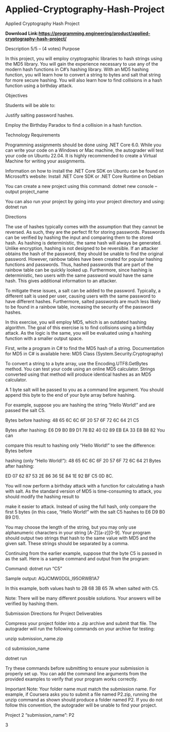 # Applied-Cryptography-Hash-Project
Applied Cryptography Hash Project

**Download Link:https://programming.engineering/product/applied-cryptography-hash-project/**


Description
5/5 – (4 votes)
Purpose

In this project, you will employ cryptographic libraries to hash strings using the MD5 library. You will gain the experience necessary to use any of the modern hash functions in C#’s hashing library. With an MD5 hashing function, you will learn how to convert a string to bytes and salt that string for more secure hashing. You will also learn how to find collisions in a hash function using a birthday attack.

Objectives

Students will be able to:

Justify salting password hashes.

Employ the Birthday Paradox to find a collision in a hash function.

Technology Requirements

Programming assignments should be done using .NET Core 6.0. While you can write your code on a Windows or Mac machine, the autograder will test your code on Ubuntu 22.04. It is highly recommended to create a Virtual Machine for writing your assignments.

Information on how to install the .NET Core SDK on Ubuntu can be found on Microsoft’s website: Install .NET Core SDK or .NET Core Runtime on Debian

You can create a new project using this command: dotnet new console –output project_name

You can also run your project by going into your project directory and using: dotnet run


Directions

The use of hashes typically comes with the assumption that they cannot be reversed. As such, they are the perfect fit for storing passwords. Passwords can be verified by hashing the input and comparing them to the stored hash. As hashing is deterministic, the same hash will always be generated. Unlike encryption, hashing is not designed to be reversible. If an attacker obtains the hash of the password, they should be unable to find the original password. However, rainbow tables have been created for popular hashing functions and passwords. Thus, hashed passwords that are part of the rainbow table can be quickly looked up. Furthermore, since hashing is deterministic, two users with the same password would have the same hash. This gives additional information to an attacker.

To mitigate these issues, a salt can be added to the password. Typically, a different salt is used per user, causing users with the same password to have different hashes. Furthermore, salted passwords are much less likely to be found in a rainbow table, increasing the security of the password hashes.

In this exercise, you will employ MD5, which is an outdated hashing algorithm. The goal of this exercise is to find collisions using a birthday attack. As the logic is the same, you will be evaluated using a hashing function with a smaller output space.

First, write a program in C# to find the MD5 hash of a string. Documentation for MD5 in C# is available here: MD5 Class (System.Security.Cryptography)

To convert a string to a byte array, use the Encoding.UTF8.GetBytes method. You can test your code using an online MD5 calculator. Strings converted using that method will produce identical hashes as an MD5 calculator.

A 1 byte salt will be passed to you as a command line argument. You should append this byte to the end of your byte array before hashing.

For example, suppose you are hashing the string “Hello World!” and are passed the salt C5.

Bytes before hashing: 48 65 6C 6C 6F 20 57 6F 72 6C 64 21 C5

Bytes after hashing: E6 D9 B0 B9 D1 78 B2 40 02 89 EB EA 33 E8 B8 82 You can

compare this result to hashing only “Hello World!” to see the difference: Bytes before

hashing (only “Hello World!”): 48 65 6C 6C 6F 20 57 6F 72 6C 64 21 Bytes after hashing:

ED 07 62 87 53 2E 86 36 5E 84 1E 92 BF C5 0D 8C.

You will now perform a birthday attack with a function for calculating a hash with salt. As the standard version of MD5 is time-consuming to attack, you should modify the hashing result to

make it easier to attack. Instead of using the full hash, only compare the first 5 bytes (in this case, “Hello World!” with the salt C5 hashes to E6 D9 B0 B9 D1).

You may choose the length of the string, but you may only use alphanumeric characters in your string [A-Z][a-z][0-9]. Your program should output two strings that hash to the same value with MD5 and the given salt. These strings should be separated by a comma.

Continuing from the earlier example, suppose that the byte C5 is passed in as the salt. Here is a sample command and output from the program:

Command: dotnet run “C5”

Sample output: AQJCMW0DGL,I95ORWB1A7

In this example, both values hash to 2B 68 3B 65 7A when salted with C5.

Note: There will be many different possible solutions. Your answers will be verified by hashing them.

Submission Directions for Project Deliverables

Compress your project folder into a .zip archive and submit that file. The autograder will run the following commands on your archive for testing:

unzip submission_name.zip

cd submission_name

dotnet run

Try these commands before submitting to ensure your submission is properly set up. You can add the command line arguments from the provided examples to verify that your program works correctly.

Important Note: Your folder name must match the submission name. For example, if Coursera asks you to submit a file named P2.zip, running the unzip command as shown should produce a folder named P2. If you do not follow this convention, the autograder will be unable to find your project.

Project 2 “submission_name”: P2

3

